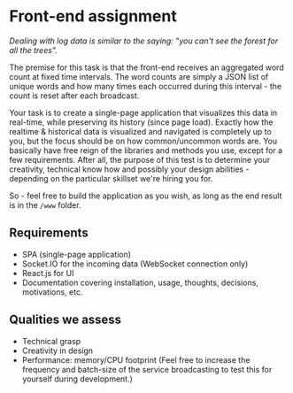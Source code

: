 # Front-end assignment

_Dealing with log data is similar to the saying: "you can't see the forest for all the trees"._

The premise for this task is that the front-end receives an aggregated word count at fixed time intervals. The word counts are simply a JSON list of unique words and how many times each occurred during this interval - the count is reset after each broadcast.

Your task is to create a single-page application that visualizes this data in real-time, while preserving its history (since page load). Exactly how the realtime & historical data is visualized and navigated is completely up to you, but the focus should be on how common/uncommon words are. You basically have free reign of the libraries and methods you use, except for a few requirements. After all, the purpose of this test is to determine your creativity, technical know how and possibly your design abilities - depending on the particular skillset we're hiring you for.

So - feel free to build the application as you wish, as long as the end result is in the `/www` folder.

## Requirements

- SPA (single-page application)
- Socket.IO for the incoming data (WebSocket connection only)
- React.js for UI
- Documentation covering installation, usage, thoughts, decisions, motivations, etc.

## Qualities we assess

- Technical grasp
- Creativity in design
- Performance: memory/CPU footprint (Feel free to increase the frequency and batch-size of the service broadcasting to test this for yourself during development.)

